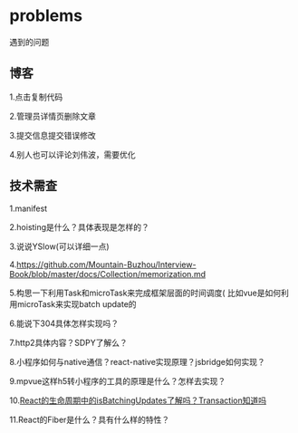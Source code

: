 # problems
遇到的问题
## 博客

1.点击复制代码


2.管理员详情页删除文章


3.提交信息提交错误修改

4.别人也可以评论刘伟波，需要优化
## 技术需查
1.manifest

2.hoisting是什么？具体表现是怎样的？

3.说说YSlow(可以详细一点)

4.https://github.com/Mountain-Buzhou/Interview-Book/blob/master/docs/Collection/memorization.md

5.构思一下利用Task和microTask来完成框架层面的时间调度( 比如vue是如何利用microTask来实现batch update的

6.能说下304具体怎样实现吗？

7.http2具体内容？SDPY了解么？

8.小程序如何与native通信？react-native实现原理？jsbridge如何实现？

9.mpvue这样h5转小程序的工具的原理是什么？怎样去实现？

10.[React的生命周期中的isBatchingUpdates了解吗？Transaction知道吗](https://zhuanlan.zhihu.com/p/20328570)

11.React的Fiber是什么？具有什么样的特性？

